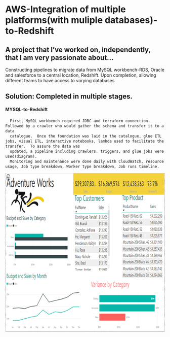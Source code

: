 # AWS-Integration of multiple platforms(with muliple databases)-to-Redshift 
## A project that I’ve worked on, independently, that I am very passionate about...
Constructing pipelines to migrate data from MySQL workbench-RDS, Oracle and salesforce to a central location, Redshift.  Upon completion, allowing different teams to have access to varying databases

## Solution: Completed in multiple stages.  
#### MYSQL-to-Redshift
      First, MySQL workbench required JDBC and terraform connection.  Followed by a crawler who would gather the schema and transfer it to a data     
      catalogue.  Once the foundation was laid in the catalogue, glue ETL jobs, visual ETL, interactive notebooks, lambda used to facilitate the transfer.  To assure the data was 
      updated, a pipeline including crawlers, triggers, and glue jobs were used(diagram). 
      Monitoring and maintenance were done daily with CloudWatch, resource usage, Job type breakdown, Worker type breakdown, Job runs timeline.

<p align="center">
  <img width="1000" height="500" src="https://github.com/jacquie0583/Power-BI-Bike-Dashboard/blob/main/Picture2.png">
</p>
